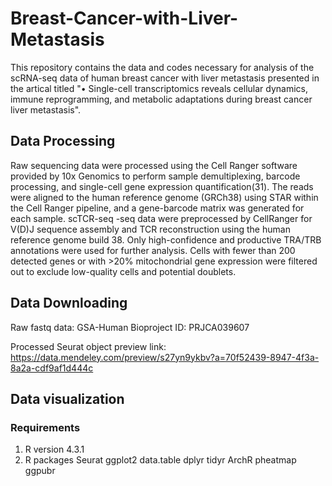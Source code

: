 # Breast-Cancer-with-Liver-Metastasis
This repository contains the data and codes necessary for analysis of the scRNA-seq data of human breast cancer with liver metastasis presented in the artical titled "•	Single-cell transcriptomics reveals cellular dynamics, immune reprogramming, and metabolic adaptations during breast cancer liver metastasis".

## Data Processing
Raw sequencing data were processed using the Cell Ranger software provided by 10x Genomics to perform sample demultiplexing, barcode processing, and single-cell gene expression quantification(31). The reads were aligned to the human reference genome (GRCh38) using STAR within the Cell Ranger pipeline, and a gene-barcode matrix was generated for each sample. scTCR-seq -seq data were preprocessed by CellRanger for V(D)J sequence assembly and TCR reconstruction using the human reference genome build 38. Only high-confidence and productive TRA/TRB annotations were used for further analysis. Cells with fewer than 200 detected genes or with >20% mitochondrial gene expression were filtered out to exclude low-quality cells and potential doublets.

## Data Downloading
Raw fastq data: GSA-Human Bioproject ID: PRJCA039607 

Processed Seurat object preview link: https://data.mendeley.com/preview/s27yn9ykbv?a=70f52439-8947-4f3a-8a2a-cdf9af1d444c

## Data visualization
### Requirements
1. R version 4.3.1
2. R packages
      Seurat
      ggplot2
      data.table
      dplyr
      tidyr
      ArchR
      pheatmap
      ggpubr
